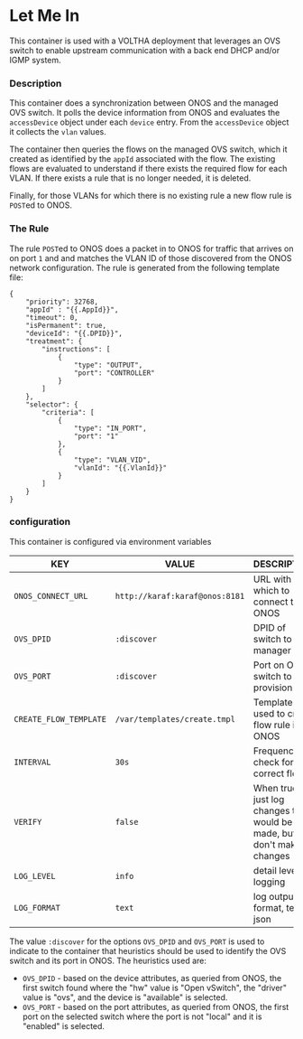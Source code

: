 # Let Me In
This container is used with a VOLTHA deployment that leverages an OVS switch to
enable upstream communication with a back end DHCP and/or IGMP system.

### Description
This container does a synchronization between ONOS and the managed OVS switch.
It polls the device information from ONOS and evaluates the `accessDevice`
object under each `device` entry. From the `accessDevice` object it collects
the `vlan` values.

The container then queries the flows on the managed OVS switch, which it
created as identified by the `appId` associated with the flow. The existing
flows are evaluated to understand if there exists the required flow for each
VLAN. If there exists a rule that is no longer needed, it is deleted.

Finally, for those VLANs for which there is no existing rule a new flow rule
is `POST`ed to ONOS.

### The Rule
The rule `POST`ed to ONOS does a packet in to ONOS for traffic that arrives
on on port `1` and and matches the VLAN ID of those discovered from the ONOS
network configuration. The rule is generated from the following template
file:

```
{
    "priority": 32768,
    "appId" : "{{.AppId}}",
    "timeout": 0,
    "isPermanent": true,
    "deviceId": "{{.DPID}}",
    "treatment": {
        "instructions": [
            {
                "type": "OUTPUT",
                "port": "CONTROLLER"
            }
        ]
    },
    "selector": {
        "criteria": [
            {
                "type": "IN_PORT",
                "port": "1"
            },
            {
                "type": "VLAN_VID",
                "vlanId": "{{.VlanId}}"
            }
        ]
    }
}
```

### configuration
This container is configured via environment variables

| KEY | VALUE | DESCRIPTION |
| --- | --- | --- |
| `ONOS_CONNECT_URL` | `http://karaf:karaf@onos:8181` | URL with which to connect to ONOS |
| `OVS_DPID` | `:discover` | DPID of switch to manager |
| `OVS_PORT` | `:discover` | Port on OVS switch to provision |
| `CREATE_FLOW_TEMPLATE` | `/var/templates/create.tmpl` | Template file used to create flow rule in ONOS |
 | `INTERVAL` | `30s` | Frequency to check for correct flows |
| `VERIFY` | `false` | When true, just log changes that would be made, but don't make changes |
| `LOG_LEVEL` | `info` | detail level for logging |
| `LOG_FORMAT` | `text` | log output format, text or json |

The value `:discover` for the options `OVS_DPID` and `OVS_PORT` is used to
indicate to the container that heuristics should be used to identify the
OVS switch and its port in ONOS. The heuristics used are:
- `OVS_DPID` - based on the device attributes, as queried from ONOS, the first
  switch found where the "hw" value is "Open vSwitch", the "driver" value is
  "ovs", and the device is "available" is selected.
- `OVS_PORT` - based on the port attributes, as queried from ONOS, the first
  port on the selected switch where the port is not "local" and it is "enabled"
  is selected.
